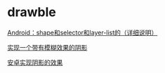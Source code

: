 # drawble

[Android：shape和selector和layer-list的（详细说明）](https://blog.csdn.net/lwzhang1101/article/details/89923405)

[实现一个带有模糊效果的阴影](https://blog.51cto.com/u_16213445/7055558)

[安卓实现阴影的效果](https://blog.csdn.net/weixin_39033300/article/details/130366763)